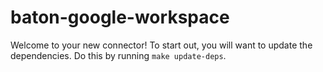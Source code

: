 # baton-google-workspace
Welcome to your new connector! To start out, you will want to update the dependencies.
Do this by running `make update-deps`.